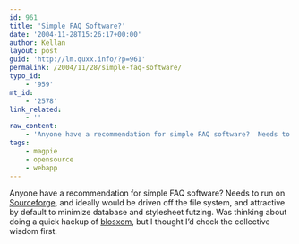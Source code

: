 ```yaml
---
id: 961
title: 'Simple FAQ Software?'
date: '2004-11-28T15:26:17+00:00'
author: Kellan
layout: post
guid: 'http://lm.quxx.info/?p=961'
permalink: /2004/11/28/simple-faq-software/
typo_id:
    - '959'
mt_id:
    - '2578'
link_related:
    - ''
raw_content:
    - 'Anyone have a recommendation for simple FAQ software?  Needs to run on <a href=\"http://sourceforge.net\">Sourceforge</a>, and ideally would be driven off the file system, and attractive by default to minimize database and stylesheet futzing.  Was thinking about doing a quick hackup of <a href=\"http://blosxom.com\">blosxom</a>, but I thought I\''d check the collective wisdom first.'
tags:
    - magpie
    - opensource
    - webapp
---
```


Anyone have a recommendation for simple FAQ software? Needs to run on [Sourceforge](http://sourceforge.net), and ideally would be driven off the file system, and attractive by default to minimize database and stylesheet futzing. Was thinking about doing a quick hackup of [blosxom](http://blosxom.com), but I thought I’d check the collective wisdom first.